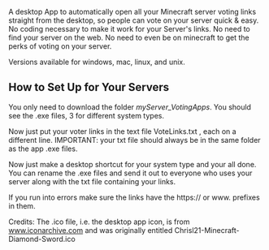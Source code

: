 A desktop App to automatically open all your Minecraft server voting links straight from the desktop, so people can vote on your server quick & easy. No coding necessary to make it work for your Server's links. No need to find your server on the web. No need to even be on minecraft to get the perks of voting on your server. 

Versions available for windows, mac, linux, and unix.

## How to Set Up for Your Servers 
You only need to download the folder *myServer_VotingApps*. You should see the .exe files, 3 for different system types.

Now just put your voter links in the text file VoteLinks.txt , each on a different line. IMPORTANT: your txt file should always be in the same folder as the app .exe files. 

Now just make a desktop shortcut for your system type and your all done. You can rename the .exe files and send it out to everyone who uses your server along with the txt file containing your links. 


If you run into errors make sure the links have the https:// or www. prefixes in them.


Credits: The .ico file, i.e. the desktop app icon, is from www.iconarchive.com and was originally entitled Chrisl21-Minecraft-Diamond-Sword.ico
